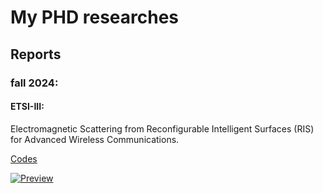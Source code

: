 # My PHD researches

## Reports
### fall 2024:
#### ETSI-III: 
Electromagnetic Scattering from Reconfigurable Intelligent Surfaces (RIS) for Advanced Wireless Communications.

[Codes](https://github.com/MohammadRaziei/phd-researches/tree/ETSI-III)

[![Preview](https://img.shields.io/badge/Download-%F0%9F%93%84%20PDF-blue.svg)](https://github.com/MohammadRaziei/phd-researches/releases/download/__preview__/ETSI-III-report.pdf)








